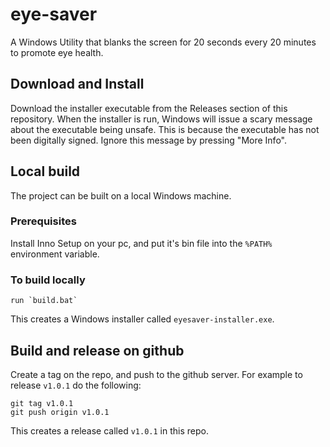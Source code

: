 # eye-saver

A Windows Utility that blanks the screen for 20 seconds every 20 minutes to promote eye health.

## Download and Install
Download the installer executable from the Releases section of this repository. When the installer is run, Windows will issue a scary message about the executable being unsafe. This is because the executable has not been digitally signed. Ignore this message by pressing "More Info".

## Local build

The project can be built on a local Windows machine.

### Prerequisites
Install Inno Setup on your pc, and put it's bin file into the `%PATH%` environment variable.

### To build locally
```
run `build.bat`
```
This creates a Windows installer called `eyesaver-installer.exe`.

## Build and release on github
Create a tag on the repo, and push to the github server. For example to release `v1.0.1` do the following:
```
git tag v1.0.1
git push origin v1.0.1
```
This creates a release called `v1.0.1` in this repo.